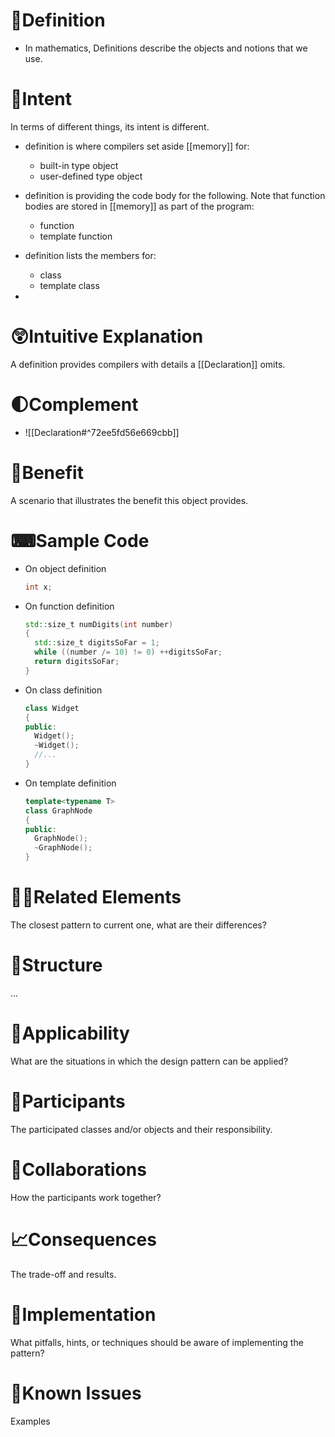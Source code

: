 # 📝Definition
- In mathematics, Definitions describe the objects and notions that we use.

# 🎯Intent
In terms of different things, its intent is different.
- definition is where compilers set aside [[memory]] for:
    - built-in type object
    - user-defined type object
    
- definition is providing the code body for the following. Note that function bodies are stored in [[memory]] as part of the program:
    - function
    - template function
    
- definition lists the members for:
    - class
    - template class
    
-

# 😲Intuitive Explanation
A definition provides compilers with details a [[Declaration]] omits.

# 🌓Complement
- ![[Declaration#^72ee5fd56e669cbb]]

# 🚀Benefit
 A scenario that illustrates the benefit this object provides.

# ⌨Sample Code
- On object definition
  
  ``` c++
  int x;
  ```
- On function definition
  
  ``` c++
  std::size_t numDigits(int number)
  {
    std::size_t digitsSoFar = 1;
    while ((number /= 10) != 0) ++digitsSoFar;
    return digitsSoFar;
  }
  ```
- On class definition
  
  ``` c++
  class Widget
  {
  public:
    Widget();
    ~Widget();
    //...
  }
  ```
- On template definition
  
  ``` c++
  template<typename T>
  class GraphNode
  {
  public:
    GraphNode();
    ~GraphNode();
  }
  ```

# 🙋‍♂️Related Elements
 The closest pattern to current one, what are their differences?

# 🧱Structure
 ...

# 🤳Applicability
 What are the situations in which the design pattern can be applied?

# 🤼Participants
 The participated classes and/or objects and their responsibility.

# 🤝Collaborations
 How the participants work together?

# 📈Consequences
 The trade-off and results.

# 🔎Implementation
 What pitfalls, hints, or techniques should be aware of implementing the pattern?

# 🤔Known Issues
 Examples
